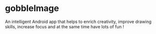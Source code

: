 # gobbleImage
 An intelligent Android app that helps to enrich creativity, improve drawing skills, increase focus and at the same time have lots of fun ! 

